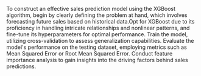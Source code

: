 To construct an effective sales prediction model using the XGBoost algorithm, begin by clearly defining the problem at hand, which involves forecasting future sales based on historical data.Opt for XGBoost due to its proficiency in handling intricate relationships and nonlinear patterns, and fine-tune its hyperparameters for optimal performance. Train the model, utilizing cross-validation to assess generalization capabilities. Evaluate the model's performance on the testing dataset, employing metrics such as Mean Squared Error or Root Mean Squared Error. Conduct feature importance analysis to gain insights into the driving factors behind sales predictions.
